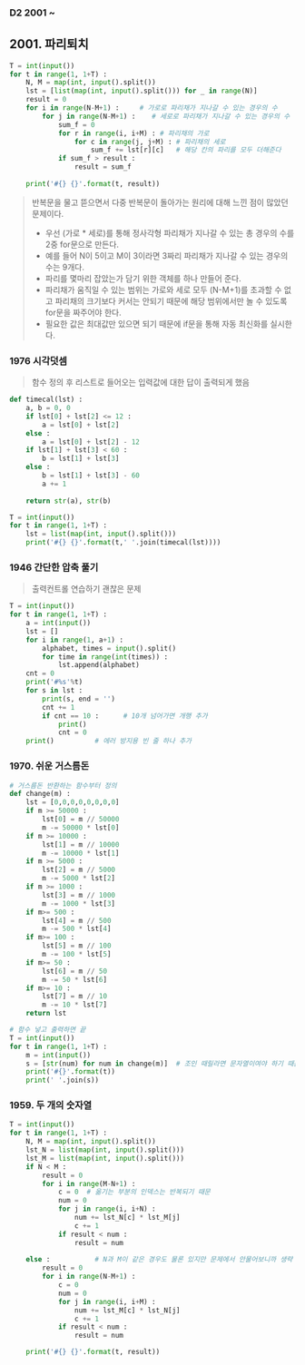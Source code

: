 ### D2 2001 ~ 

## 2001. 파리퇴치
```python
T = int(input())
for t in range(1, 1+T) : 
    N, M = map(int, input().split())
    lst = [list(map(int, input().split())) for _ in range(N)]
    result = 0
    for i in range(N-M+1) :     # 가로로 파리채가 지나갈 수 있는 경우의 수
        for j in range(N-M+1) :    # 세로로 파리채가 지나갈 수 있는 경우의 수 
            sum_f = 0
            for r in range(i, i+M) : # 파리채의 가로
                for c in range(j, j+M) : # 파리채의 세로
                    sum_f += lst[r][c]   # 해당 칸의 파리를 모두 더해준다
            if sum_f > result : 
                result = sum_f
                
    print('#{} {}'.format(t, result))
```

> 반복문을 물고 뜯으면서 다중 반복문이 돌아가는 원리에 대해 느낀 점이 많았던 문제이다.
>
> - 우선 (가로 * 세로)를 통해 정사각형 파리채가 지나갈 수 있는 총 경우의 수를 2중 for문으로 만든다. 
> - 예를 들어 N이 5이고 M이 3이라면 3짜리 파리채가 지나갈 수 있는 경우의 수는 9개다. 
> - 파리를 몇마리 잡았는가 담기 위한 객체를 하나 만들어 준다. 
> - 파리채가 움직일 수 있는 범위는 가로와 세로 모두 (N-M+1)를 초과할 수 없고 파리채의 크기보다 커서는 안되기 때문에 해당 범위에서만 놀 수 있도록 for문을 짜주어야 한다. 
> - 필요한 값은 최대값만 있으면 되기 때문에 if문을 통해 자동 최신화를 실시한다. 


### 1976 시각덧셈

> 함수 정의 후 리스트로 들어오는 입력값에 대한 답이 출력되게 했음

```python
def timecal(lst) : 
    a, b = 0, 0
    if lst[0] + lst[2] <= 12 : 
        a = lst[0] + lst[2]
    else : 
        a = lst[0] + lst[2] - 12
    if lst[1] + lst[3] < 60 : 
        b = lst[1] + lst[3]
    else : 
        b = lst[1] + lst[3] - 60
        a += 1
    
    return str(a), str(b)

T = int(input())
for t in range(1, 1+T) : 
    lst = list(map(int, input().split()))
    print('#{} {}'.format(t,' '.join(timecal(lst))))
```



### 1946 간단한 압축 풀기

>  출력컨트롤 연습하기 괜찮은 문제

```python
T = int(input())
for t in range(1, 1+T) : 
    a = int(input())
    lst = []
    for i in range(1, a+1) : 
        alphabet, times = input().split()
        for time in range(int(times)) : 
            lst.append(alphabet)
    cnt = 0
    print('#%s'%t)
    for s in lst : 
        print(s, end = '')
        cnt += 1
        if cnt == 10 :      # 10개 넘어가면 개행 추가
            print()
            cnt = 0
    print()          # 에러 방지용 빈 줄 하나 추가
```



### 1970. 쉬운 거스름돈

```python
# 거스름돈 반환하는 함수부터 정의
def change(m) : 
    lst = [0,0,0,0,0,0,0,0]
    if m >= 50000 : 
        lst[0] = m // 50000
        m -= 50000 * lst[0]
    if m >= 10000 : 
        lst[1] = m // 10000
        m -= 10000 * lst[1]
    if m >= 5000 : 
        lst[2] = m // 5000
        m -= 5000 * lst[2]
    if m >= 1000 : 
        lst[3] = m // 1000
        m -= 1000 * lst[3]
    if m>= 500 : 
        lst[4] = m // 500
        m -= 500 * lst[4]
    if m>= 100 : 
        lst[5] = m // 100
        m -= 100 * lst[5]
    if m>= 50 : 
        lst[6] = m // 50
        m -= 50 * lst[6]
    if m>= 10 : 
        lst[7] = m // 10
        m -= 10 * lst[7]
    return lst

# 함수 넣고 출력하면 끝
T = int(input())
for t in range(1, 1+T) : 
    m = int(input())
    s = [str(num) for num in change(m)]  # 조인 때릴라면 문자열이여야 하기 때문
    print('#{}'.format(t))
    print(' '.join(s))
```



### 1959. 두 개의 숫자열

```python
T = int(input())
for t in range(1, 1+T) :
    N, M = map(int, input().split())
    lst_N = list(map(int, input().split()))
    lst_M = list(map(int, input().split()))
    if N < M :
        result = 0
        for i in range(M-N+1) :
            c = 0  # 옮기는 부분의 인덱스는 반복되기 때문
            num = 0
            for j in range(i, i+N) :    
                num += lst_N[c] * lst_M[j]
                c += 1  
            if result < num :
                result = num
                
    else :           # N과 M이 같은 경우도 물론 있지만 문제에서 안물어보니까 생략
        result = 0
        for i in range(N-M+1) :
            c = 0
            num = 0
            for j in range(i, i+M) :
                num += lst_M[c] * lst_N[j]
                c += 1
            if result < num :
                result = num

    print('#{} {}'.format(t, result))
```



